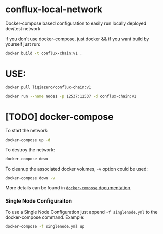 # conflux-local-network
Docker-compose based configuration to easily run locally deployed dev/test network


if you don't use docker-compose, just docker && if you want build by yourself just run:

```bash
docker build -t conflux-chain:v1 .

```
# USE:

```bash
docker pull liqiazero/conflux-chain:v1

docker run --name node1 -p 12537:12537 -d conflux-chain:v1
```

# [TODO]  docker-compose

To start the network:

```bash
docker-compose up -d
```

To destroy the network:

```bash
docker-compose down
```

To cleanup the associated docker volumes, `-v` option could be used:

```bash
docker-compose down -v
```

More details can be found in [`docker-compose` documentation](https://docs.docker.com/compose/reference/).

### Single Node Configuraiton

To use a Single Node Configuration just append `-f singlenode.yml` to the docker-compose command. Example:

```bash
docker-compose -f singlenode.yml up
```

